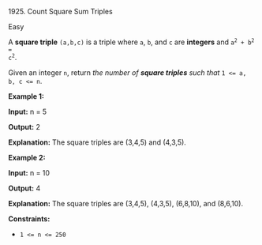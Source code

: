 1925\. Count Square Sum Triples

Easy

A **square triple** `(a,b,c)` is a triple where `a`, `b`, and `c` are **integers** and <code>a<sup>2</sup> + b<sup>2</sup> = c<sup>2</sup></code>.

Given an integer `n`, return _the number of **square triples** such that_ `1 <= a, b, c <= n`.

**Example 1:**

**Input:** n = 5

**Output:** 2

**Explanation:** The square triples are (3,4,5) and (4,3,5).

**Example 2:**

**Input:** n = 10

**Output:** 4

**Explanation:** The square triples are (3,4,5), (4,3,5), (6,8,10), and (8,6,10).

**Constraints:**

*   `1 <= n <= 250`